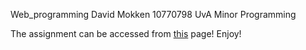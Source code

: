 Web_programming
David Mokken
10770798
UvA Minor Programming

The assignment can be accessed from [this](https://davidmokken.github.io/CS50-IDE/Web-Programming/homepage/index.html) page! Enjoy!
